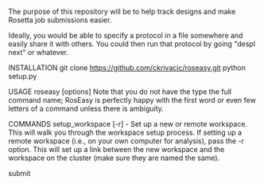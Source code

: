 The purpose of this repository will be to help track designs and make Rosetta 
job submissions easier. 

Ideally, you would be able to specify a protocol in a file somewhere and
easily share it with others. You could then run that protocol by going
"despl next" or whatever.

INSTALLATION
git clone https://github.com/ckrivacic/roseasy.git
python setup.py

USAGE
roseasy <command> <arguents> [options]
  Note that you do not have the type the full command name; RosEasy is perfectly 
  happy with the first word or even few letters of a command unless there is 
  ambiguity.
  
COMMANDS
setup_workspace <name> [-r] - 
  Set up a new or remote workspace. This will walk you through the workspace
  setup process. If setting up a remote workspace (i.e., on your own 
  computer for analysis), pass the -r option. This will set up a link between 
  the new workspace and the workspace on the cluster (make sure they are named 
  the same).

submit <workspace> <script path> [options] - 
  submits a job to be run on the cluster. This command takes a 
  python script as an argument. The only hard requirement is that the 
  python script defines which type of workspace Roseasy should create 
  for the task. The rest of the script may run a PyRosetta job, or simply 
  call RosettaScripts. It is recommended that you take an existing script 
  (found in standard_params) as a template, as there are a few lines at 
  the beginning of each script that handle figuring out which input file 
  goes with which task number and whether the script should be run in test 
  mode or not. You can also pass the --make-dirs option, which 
  causes the workspace to set up the sub-workspace without submitting any jobs.
  This is useful for example when you want to handle step inputs manually.
  Note that when the root directory is given as the <workspace> argument, 
  RosEasy will automatically create a NEW sub-workspace, even if the previous 
  step is empty, so it is recommended that whenever possible you create the new 
  sub-workspace FIRST, either by passing --make-dirs or by running the 
  pick_designs command, and then pass that sub-workspace as the <workspace> 
  argument.

generate_fragments <workspace> <step_number> [options] - 
  Generates fragments for an FKIC run.

add_residues <pdb file or folder> <residue_string> <pdb_position> - 
  Inserts residues into a PDB file and does a brief minimization 
  to close the chain break. You may specify any sequence to insert 
  using one-letter AA name formatting (i.e. 'SALTY'). The residues 
  will be inserted immediately after the <pdb_position> argument. 
  Defaults to chain A, pass the --chain option to specify a different 
  chain.

pick_designs_to_validate - 
  Pick the designs that are at or near the Pareto front of the given metrics to
  validate in the next step. You may also specify thresholds that designs much pass 
  in order to be chosen for the next step. This will create the workspace for the 
  next step and symlink the chosen input files, and is reccommended before any job.
  For more information type 'roseasy pick_designs --help'
  
fetch_data <workspace> - 
  On a "remote" workspace, fetch data from the main workspace.

push_data <workspace> - 
  Push data from a "remote" workspace to the main workspace.

